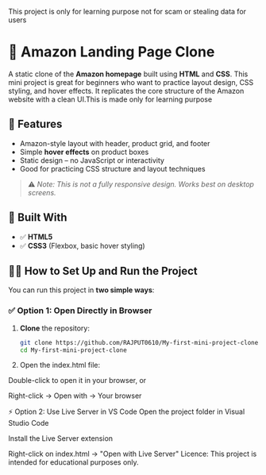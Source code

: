 This project is only for learning purpose not for scam or stealing data for users
# 🛒 Amazon Landing Page Clone

A static clone of the **Amazon homepage** built using **HTML** and **CSS**. This mini project is great for beginners who want to practice layout design, CSS styling, and hover effects. It replicates the core structure of the Amazon website with a clean UI.This is made only for learning purpose

## 🌟 Features

- Amazon-style layout with header, product grid, and footer
- Simple **hover effects** on product boxes
- Static design – no JavaScript or interactivity
- Good for practicing CSS structure and layout techniques

> ⚠️ *Note: This is not a fully responsive design. Works best on desktop screens.*

## 🔧 Built With

- ✅ **HTML5**
- ✅ **CSS3** (Flexbox, basic hover styling)

## 🧑‍💻 **How to Set Up and Run the Project**

You can run this project in **two simple ways**:

### ✅ **Option 1: Open Directly in Browser**

1. **Clone** the repository:

   ```bash
   git clone https://github.com/RAJPUT0610/My-first-mini-project-clone.git
   cd My-first-mini-project-clone
   
2. Open the index.html file:

Double-click to open it in your browser, or

Right-click → Open with → Your browser

⚡ Option 2: Use Live Server in VS Code
Open the project folder in Visual Studio Code

Install the Live Server extension

Right-click on index.html → "Open with Live Server"
Licence:
This project is intended for educational purposes only.
